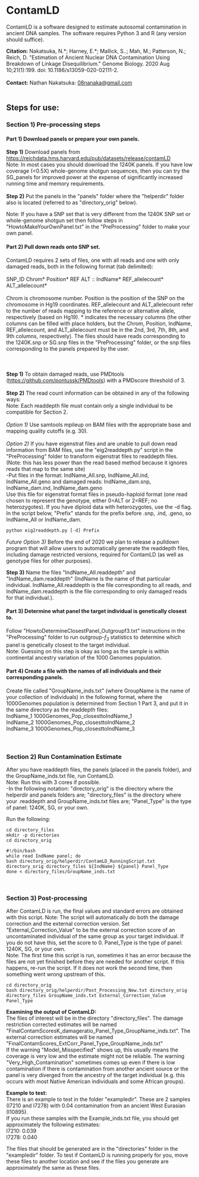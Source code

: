 # ContamLD

ContamLD is a software designed to estimate autosomal contamination in ancient DNA samples. The software requires Python 3 and R (any version should suffice).

**Citation:**  Nakatsuka, N.\*; Harney, E.\*; Mallick, S..; Mah, M.; Patterson, N.; Reich, D. "Estimation of Ancient Nuclear DNA Contamination Using Breakdown of Linkage Disequilibrium." Genome Biology. 2020 Aug 10;21(1):199. doi: 10.1186/s13059-020-02111-2.<br/>
<br/>
**Contact:** Nathan Nakatsuka: 08nanaka@gmail.com
<br/>
<br/>
## <p>Steps for use:</p>
### <p>Section 1)  Pre-processing steps</p>
#### Part 1)  Download panels or prepare your own panels.<br/>
**Step 1)** Download panels from https://reichdata.hms.harvard.edu/pub/datasets/release/contamLD<br/>
Note: In most cases you should download the 1240K panels. If you have low coverage (<0.5X) whole-genome shotgun sequences, then you can try the SG_panels for improved power at the expense of significantly increased running time and memory requirements.<br/>
<br/>
**Step 2)** Put the panels in the "panels" folder where the "helperdir" folder also is located (referred to as "directory_orig" below).

Note: If you have a SNP set that is very different from the 1240K SNP set or whole-genome shotgun set then follow steps in "HowtoMakeYourOwnPanel.txt" in the "PreProcessing" folder to make your own panel.


#### Part 2) Pull down reads onto SNP set.<br/>
ContamLD requires 2 sets of files, one with all reads and one with only damaged reads, both in the following format (tab delimited): <br/>	
SNP_ID	Chrom\*	Position\*	REF	ALT	::	IndName*	REF_allelecount\*	ALT_allelecount\*<br/>
<br/>
Chrom is chromosome number. Position is the position of the SNP on the chromosome in Hg19 coordinates. REF_allelecount and ALT_allelecount refer to the number of reads mapping to the reference or alternative allele, respectively (based on Hg19). \* indicates the necessary columns (the other columns can be filled with place holders, but the Chrom, Position, IndName, REF_allelecount, and ALT_allelecount must be in the 2nd, 3rd, 7th, 8th, and 9th columns, respectively). The files should have reads corresponding to the 1240K.snp or SG.snp files in the "PreProcessing" folder, or the snp files corresponding to the panels prepared by the user.<br/>	
<br/>	
**Step 1)** To obtain damaged reads, use PMDtools (https://github.com/pontussk/PMDtools) with a PMDscore threshold of 3.<br/>
<br/>
**Step 2)** The read count information can be obtained in any of the following ways:<br/>
Note:  Each readdepth file must contain only a single individual to be compatible for Section 2.<br/>
<br/>
*Option 1)*  Use samtools mpileup on BAM files with the appropriate base and mapping quality cutoffs (e.g. 30). <br/>
<br/>
*Option 2)* If you have eigenstrat files and are unable to pull down read information from BAM files, use the "eig2readdepth.py" script in the "PreProcessing" folder to transform eigenstrat files to readdepth files.<br/>
(Note: this has less power than the read based method because it ignores reads that map to the same site)<br/>
-Put files in the format: IndName_All.snp, IndName_All.ind, IndName_All.geno and damaged reads: IndName_dam.snp, IndName_dam.ind, IndName_dam.geno<br/>
Use this file for eigenstrat format files in pseudo-haploid format (one read chosen to represent the genotype, either 0=ALT or 2=REF; no heterozygotes). If you have diploid data with heterozygotes, use the -d flag. In the script below, "Prefix" stands for the prefix before .snp, .ind, .geno, so IndName_All or IndName_dam.
```python
python eig2readdepth.py [-d] Prefix
```


*Future Option 3)* Before the end of 2020 we plan to release a pulldown program that will allow users to automatically generate the readdepth files, including damage restricted versions, required for ContamLD (as well as genotype files for other purposes).<br/>


**Step 3)**  Name the files "IndName_All.readdepth" and "IndName_dam.readdepth" (IndName is the name of that particular individual. IndName_All.readdepth is the file corresponding to all reads, and IndName_dam.readdepth is the file corresponding to only damaged reads for that individual.).<br/>


#### Part 3) Determine what panel the target individual is genetically closest to.<br/>
Follow "HowtoDetermineClosestPanel_Outgroupf3.txt" instructions in the "PreProcessing" folder to run outgroup-*f<sub>3</sub>* statistics to determine which panel is genetically closest to the target individual.<br/>
Note: Guessing on this step is okay as long as the sample is within continental ancestry variation of the 1000 Genomes population.
<br/>

#### Part 4) Create a file with the names of all individuals and their corresponding panels.<br/>
Create file called "GroupName_inds.txt" (where GroupName is the name of your collection of individuals) in the following format, where the 1000Genomes population is determined from Section 1 Part 3, and put it in the same directory as the readdepth files:<br/>
IndName_1 1000Genomes_Pop_closesttoIndName_1<br/>
IndName_2 1000Genomes_Pop_closesttoIndName_2<br/>
IndName_3 1000Genomes_Pop_closesttoIndName_3<br/>
<br/>
<br/>

### <p>Section 2)  Run Contamination Estimate</p>
After you have readdepth files, the panels (placed in the panels folder), and the GroupName_inds.txt file, run ContamLD.<br/>
Note: Run this with 3 cores if possible.<br/>
-In the following notation: "directory_orig" is the directory where the helperdir and panels folders are; "directory_files" is the directory where your .readdepth and GroupName_inds.txt files are; "Panel_Type" is the type of panel: 1240K, SG, or your own. <br/>

Run the following:<br/>
```
cd directory_files
mkdir -p directories
cd directory_orig

#!/bin/bash
while read IndName panel; do
bash directory_orig/helperdir/ContamLD_RunningScript.txt directory_orig directory_files ${IndName} ${panel} Panel_Type
done < directory_files/GroupName_inds.txt
```
<br/>

### <p>Section 3) Post-processing</p>
After ContamLD is run, the final values and standard errors are obtained with this script.
Note: The script will automatically do both the damage correction and the external correction version. Set "External_Correction_Value" to be the external correction score of an uncontaminated individual of the same group as your target individual. If you do not have this, set the score to 0. Panel_Type is the type of panel: 1240K, SG, or your own.<br/>
Note: The first time this script is run, sometimes it has an error because the files are not yet finished before they are needed for another script. If this happens, re-run the script. If it does not work the second time, then something went wrong upstream of this.<br/>
```
cd directory_orig
bash directory_orig/helperdir/Post_Processing_New.txt directory_orig directory_files GroupName_inds.txt External_Correction_Value Panel_Type
```


**Examining the output of ContamLD:**<br/>
The files of interest will be in the directory "directory_files". The damage restriction corrected estimates will be named "FinalContamScoresK_damageratio_Panel_Type_GroupName_inds.txt". The external correction estimates will be named "FinalContamScores_ExtCorr_Panel_Type_GroupName_inds.txt"<br/>
If the warning "Model_Misspecified" shows up, this usually means the coverage is very low and the estimate might not be reliable. The warning "Very_High_Contamination" sometimes comes up even if there is low contamination if there is contamination from another ancient source or the panel is very diverged from the ancestry of the target individual (e.g. this occurs with most Native American individuals and some African groups).


**Example to test:**<br/>
There is an example to test in the folder "exampledir". These are 2 samples (I7210 and I7278) with 0.04 contamination from an ancient West Eurasian (I10895).<br/>
If you run these samples with the Example_inds.txt file, you should get approximately the following estimates:<br/>
I7210:  0.039<br/>
I7278:  0.040

The files that should be generated are in the "directories" folder in the "exampledir" folder. To test if ContamLD is running properly for you, move these files to another location and see if the files you generate are approximately the same as these files.


